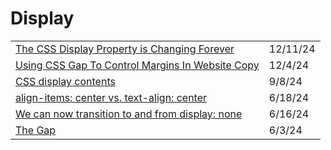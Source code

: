 # Display

|                                                                                                                                                          |          |
| -------------------------------------------------------------------------------------------------------------------------------------------------------- | -------- |
| [The CSS Display Property is Changing Forever](https://app.daily.dev/posts/the-css-display-property-is-changing-forever-atixozhdb)                       | 12/11/24 |
| [Using CSS Gap To Control Margins In Website Copy](https://www.bennadel.com/blog/4734-using-css-gap-to-control-margins-in-website-copy.htm?ref=dailydev) | 12/4/24  |
| [CSS display contents](https://app.daily.dev/posts/css-display-contents-rtl9mzrfu)                                                                       | 9/8/24   |
| [align-items: center vs. text-align: center](https://kyleshevlin.com/align-items-center-vs-text-align-center/)                                           | 6/18/24  |
| [We can now transition to and from display: none](https://www.youtube.com/watch?v=vmDEHAzj2XE)                                                           | 6/16/24  |
| [The Gap](https://ishadeed.com/article/the-gap/#the-gap-property)                                                                                        | 6/3/24   |
